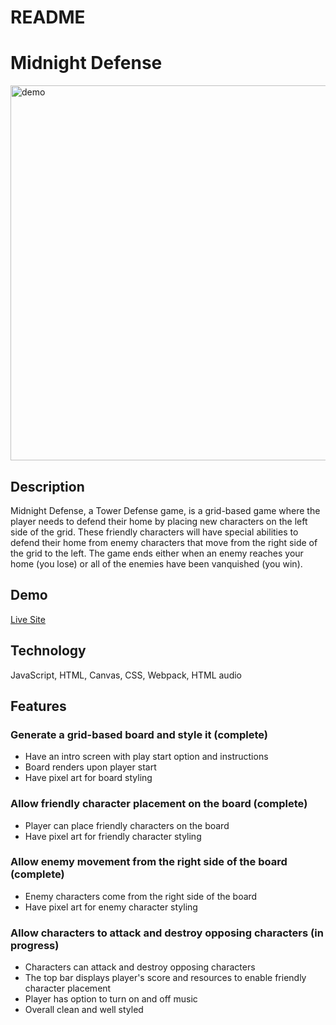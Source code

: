 # README

# Midnight Defense

<img src="https://github.com/JosephASandoval/midnight_defense/dist/midnight_demo.png" alt="demo" width="600" />

## Description
Midnight Defense, a Tower Defense game, is a grid-based game where the player needs to defend their home by placing new characters on the left side of the grid. These friendly characters will have special abilities to defend their home from enemy characters that move from the right side of the grid to the left. The game ends either when an enemy reaches your home (you lose) or all of the enemies have been vanquished (you win).

## Demo
[Live Site](https://josephasandoval.github.io/midnight_defense/)

## Technology
JavaScript, HTML, Canvas, CSS, Webpack, HTML audio

## Features
### Generate a grid-based board and style it (complete)
* Have an intro screen with play start option and instructions
* Board renders upon player start
* Have pixel art for board styling

### Allow friendly character placement on the board (complete)
* Player can place friendly characters on the board
* Have pixel art for friendly character styling

### Allow enemy movement from the right side of the board (complete)
* Enemy characters come from the right side of the board
* Have pixel art for enemy character styling

### Allow characters to attack and destroy opposing characters (in progress)
* Characters can attack and destroy opposing characters
* The top bar displays player's score and resources to enable friendly character placement
* Player has option to turn on and off music
* Overall clean and well styled
